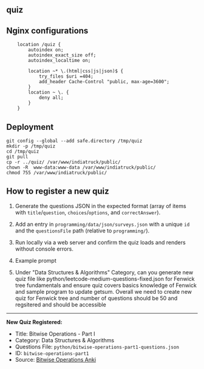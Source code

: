 ## quiz

## Nginx configurations

```
    location /quiz {
        autoindex on;
        autoindex_exact_size off;
        autoindex_localtime on;

        location ~* \.(html|css|js|json)$ {
            try_files $uri =404;
            add_header Cache-Control "public, max-age=3600";
        }
        location ~ \. {
            deny all;
        }
    }
```

## Deployment
```
git config --global --add safe.directory /tmp/quiz
mkdir -p /tmp/quiz
cd /tmp/quiz
git pull
cp -r ../quiz/ /var/www/indiatruck/public/
chown -R  www-data:www-data /var/www/indiatruck/public/
chmod 755 /var/www/indiatruck/public/
```


## How to register a new quiz
1. Generate the questions JSON in the expected format (array of items with `title`/`question`, `choices`/`options`, and `correctAnswer`).
2. Add an entry in `programming/data/json/surveys.json` with a unique `id` and the `questionsFile` path (relative to `programming/`).
3. Run locally via a web server and confirm the quiz loads and renders without console errors.
4. Example prompt

1. Under "Data Structures & Algorithms" Category, can you generate new quiz file like python/leetcode-medium-questions-fixed.json for Fenwick tree fundamentals and ensure   quiz covers basics knowledge of Fenwick and sample program to update getsum. Overall we need to create new quiz for Fenwick tree and number of questions should be 50 and regsitered and should be accessible

---
**New Quiz Registered:**  
- Title: Bitwise Operations - Part I  
- Category: Data Structures & Algorithms  
- Questions File: `python/bitwise-operations-part1-questions.json`  
- ID: `bitwise-operations-part1`  
- Source: [Bitwise Operations Anki](https://github.com/mohanmca/CodingChallenges/blob/master/src/md/coding_patterns/25_bits_binary_anki.md)
